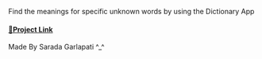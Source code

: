 Find the meanings for specific unknown words by using the Dictionary App <br>
<h4>
  <a href="https://sarada-garlapati.github.io/dictionary-app/">🔗Project Link</a>
</h4>
Made By Sarada Garlapati ^_^
